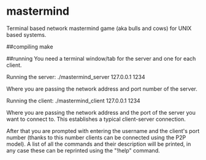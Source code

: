 # mastermind
Terminal based network mastermind game (aka bulls and cows) for UNIX based systems.

##compiling
make

##running
You need a terminal window/tab for the server and one for each client.

Running the server:   ./mastermind_server 127.0.0.1 1234
  
Where you are passing the network address and port number of the server.
  
Running the client:   ./mastermind_client 127.0.0.1 1234
  
  Where you are passing the network address and the port of the server you want to connect to. This establishes a typical client-server connection.
  
  After that you are prompted with entering the username and the client's port number (thanks to this number clients can be connected using the P2P model). A list of all the commands and their description will be printed, in any case these can be reprinted using the "!help" command. 
